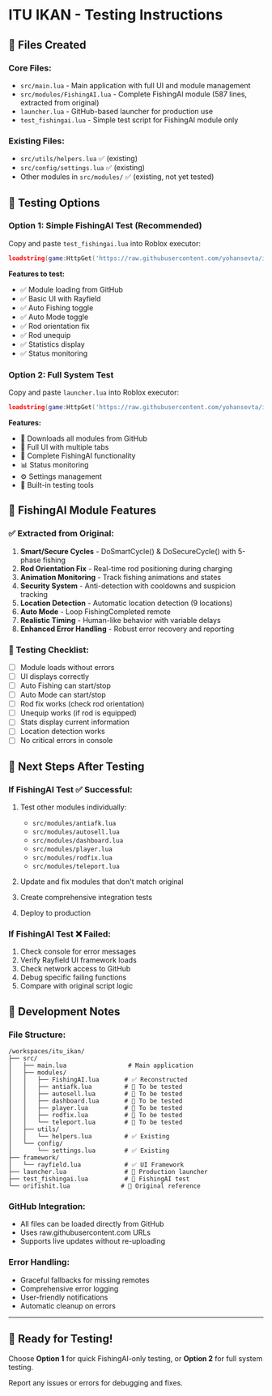 # ITU IKAN - Testing Instructions

## 📁 Files Created

### Core Files:
- `src/main.lua` - Main application with full UI and module management
- `src/modules/FishingAI.lua` - Complete FishingAI module (587 lines, extracted from original)
- `launcher.lua` - GitHub-based launcher for production use
- `test_fishingai.lua` - Simple test script for FishingAI module only

### Existing Files:
- `src/utils/helpers.lua` ✅ (existing)
- `src/config/settings.lua` ✅ (existing)
- Other modules in `src/modules/` ✅ (existing, not yet tested)

## 🧪 Testing Options

### Option 1: Simple FishingAI Test (Recommended)
Copy and paste `test_fishingai.lua` into Roblox executor:
```lua
loadstring(game:HttpGet('https://raw.githubusercontent.com/yohansevta/itu_ikan/main/test_fishingai.lua'))()
```

**Features to test:**
- ✅ Module loading from GitHub
- ✅ Basic UI with Rayfield
- ✅ Auto Fishing toggle
- ✅ Auto Mode toggle
- ✅ Rod orientation fix
- ✅ Rod unequip
- ✅ Statistics display
- ✅ Status monitoring

### Option 2: Full System Test
Copy and paste `launcher.lua` into Roblox executor:
```lua
loadstring(game:HttpGet('https://raw.githubusercontent.com/yohansevta/itu_ikan/main/launcher.lua'))()
```

**Features:**
- 🔄 Downloads all modules from GitHub
- 🎯 Full UI with multiple tabs
- 🎣 Complete FishingAI functionality
- 📊 Status monitoring
- ⚙️ Settings management
- 🧪 Built-in testing tools

## 🎣 FishingAI Module Features

### ✅ Extracted from Original:
1. **Smart/Secure Cycles** - DoSmartCycle() & DoSecureCycle() with 5-phase fishing
2. **Rod Orientation Fix** - Real-time rod positioning during charging
3. **Animation Monitoring** - Track fishing animations and states
4. **Security System** - Anti-detection with cooldowns and suspicion tracking
5. **Location Detection** - Automatic location detection (9 locations)
6. **Auto Mode** - Loop FishingCompleted remote
7. **Realistic Timing** - Human-like behavior with variable delays
8. **Enhanced Error Handling** - Robust error recovery and reporting

### 🎯 Testing Checklist:
- [ ] Module loads without errors
- [ ] UI displays correctly
- [ ] Auto Fishing can start/stop
- [ ] Auto Mode can start/stop
- [ ] Rod fix works (check rod orientation)
- [ ] Unequip works (if rod is equipped)
- [ ] Stats display current information
- [ ] Location detection works
- [ ] No critical errors in console

## 🚀 Next Steps After Testing

### If FishingAI Test ✅ Successful:
1. Test other modules individually:
   - `src/modules/antiafk.lua`
   - `src/modules/autosell.lua`
   - `src/modules/dashboard.lua`
   - `src/modules/player.lua`
   - `src/modules/rodfix.lua`
   - `src/modules/teleport.lua`

2. Update and fix modules that don't match original
3. Create comprehensive integration tests
4. Deploy to production

### If FishingAI Test ❌ Failed:
1. Check console for error messages
2. Verify Rayfield UI framework loads
3. Check network access to GitHub
4. Debug specific failing functions
5. Compare with original script logic

## 🔧 Development Notes

### File Structure:
```
/workspaces/itu_ikan/
├── src/
│   ├── main.lua                 # Main application
│   ├── modules/
│   │   ├── FishingAI.lua       # ✅ Reconstructed
│   │   ├── antiafk.lua         # 🔄 To be tested
│   │   ├── autosell.lua        # 🔄 To be tested
│   │   ├── dashboard.lua       # 🔄 To be tested
│   │   ├── player.lua          # 🔄 To be tested
│   │   ├── rodfix.lua          # 🔄 To be tested
│   │   └── teleport.lua        # 🔄 To be tested
│   ├── utils/
│   │   └── helpers.lua         # ✅ Existing
│   └── config/
│       └── settings.lua        # ✅ Existing
├── framework/
│   └── rayfield.lua            # ✅ UI Framework
├── launcher.lua                # 🚀 Production launcher
├── test_fishingai.lua          # 🧪 FishingAI test
└── orifishit.lua              # 📖 Original reference
```

### GitHub Integration:
- All files can be loaded directly from GitHub
- Uses raw.githubusercontent.com URLs
- Supports live updates without re-uploading

### Error Handling:
- Graceful fallbacks for missing remotes
- Comprehensive error logging
- User-friendly notifications
- Automatic cleanup on errors

---

## 📝 Ready for Testing!

Choose **Option 1** for quick FishingAI-only testing, or **Option 2** for full system testing.

Report any issues or errors for debugging and fixes.
